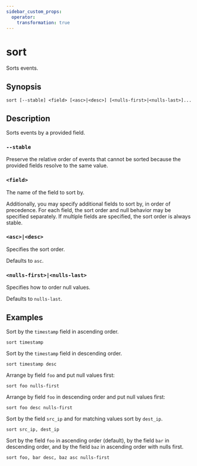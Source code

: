 ```yaml
---
sidebar_custom_props:
  operator:
    transformation: true
---
```


# sort

Sorts events.

## Synopsis

```
sort [--stable] <field> [<asc>|<desc>] [<nulls-first>|<nulls-last>]...
```

## Description

Sorts events by a provided field.

### `--stable`

Preserve the relative order of events that cannot be sorted because the provided
fields resolve to the same value.

### `<field>`

The name of the field to sort by.

Additionally, you may specify additional fields to sort by, in order of
precedence. For each field, the sort order and null behavior may be specified
separately. If multiple fields are specified, the sort order is always stable.

### `<asc>|<desc>`

Specifies the sort order.

Defaults to `asc`.

### `<nulls-first>|<nulls-last>`

Specifies how to order null values.

Defaults to `nulls-last`.

## Examples

Sort by the `timestamp` field in ascending order.

```
sort timestamp
```

Sort by the `timestamp` field in descending order.

```
sort timestamp desc
```

Arrange by field `foo` and put null values first:

```
sort foo nulls-first
```

Arrange by field `foo` in descending order and put null values first:

```
sort foo desc nulls-first
```

Sort by the field `src_ip` and for matching values sort by `dest_ip`.

```
sort src_ip, dest_ip
```

Sort by the field `foo` in ascending order (default), by the field `bar` in
descending order, and by the field `baz` in ascending order with nulls first.

```
sort foo, bar desc, baz asc nulls-first
```
